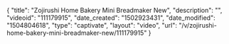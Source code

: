 {
    "title": "Zojirushi Home Bakery Mini Breadmaker New",
    "description": "",
    "videoid": "111179915",
    "date_created": "1502923431",
    "date_modified": "1504804618",
    "type": "captivate",
    "layout": "video",
    "url": "\/v\/zojirushi-home-bakery-mini-breadmaker-new\/111179915"
}